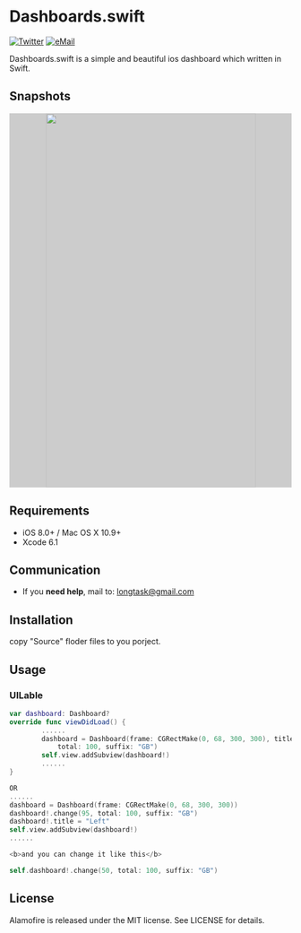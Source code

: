 # Dashboards.swift

[![Twitter](https://img.shields.io/badge/twitter-@hoorace-blue.svg?style=flat)](https://twitter.com/hoorace)
[![eMail](https://img.shields.io/badge/email-longtask@gmail.com-blue.svg?style=flat)](mailto:longtask@gmail.com)

Dashboards.swift is a simple and beautiful ios dashboard which written in Swift.

## Snapshots
<p align="center"  style="background-color:#cccccc">
  <img width="375" height="668" src="https://github.com/hoorace/Dashboards.swift/blob/master/snapshots/dashboard.gif"/>
</p>


## Requirements

- iOS 8.0+ / Mac OS X 10.9+
- Xcode 6.1

## Communication

- If you **need help**, mail to: longtask@gmail.com

## Installation

copy "Source" floder files to you porject.


## Usage

### UILable

```swift
var dashboard: Dashboard?
override func viewDidLoad() {
        ......
        dashboard = Dashboard(frame: CGRectMake(0, 68, 300, 300), title: "Left", left: 95,
            total: 100, suffix: "GB")
        self.view.addSubview(dashboard!)
        ......
}

OR
......
dashboard = Dashboard(frame: CGRectMake(0, 68, 300, 300))
dashboard!.change(95, total: 100, suffix: "GB")
dashboard!.title = "Left"
self.view.addSubview(dashboard!)
......

<b>and you can change it like this</b>

self.dashboard!.change(50, total: 100, suffix: "GB")

```


## License

Alamofire is released under the MIT license. See LICENSE for details.
